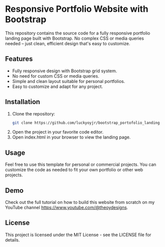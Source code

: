# Responsive Portfolio Website with Bootstrap
This repository contains the source code for a fully responsive portfolio landing page built with Bootstrap. No complex CSS or media queries needed – just clean, efficient design that's easy to customize.

## Features
- Fully responsive design with Bootstrap grid system.
- No need for custom CSS or media queries.
- Simple and clean layout suitable for personal portfolios.
- Easy to customize and adapt for any project.

## Installation
1. Clone the repository:
   ```bash
   git clone https://github.com/luckyoyjr/bootstrap_portofolio_landing_page.git
2. Open the project in your favorite code editor.
3. Open index.html in your browser to view the landing page.

## Usage
Feel free to use this template for personal or commercial projects. You can customize the code as needed to fit your own portfolio or other web projects.

## Demo
Check out the full tutorial on how to build this website from scratch on my YouTube channel https://www.youtube.com/@theoydesigns.

## License
This project is licensed under the MIT License - see the LICENSE file for details.

